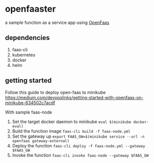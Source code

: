 # openfaaster

a sample function as a service app using [OpenFaas](https://docs.openfaas.com/)

## dependencies

1. faas-cli
2. kubernetes
3. docker
4. helm

## getting started

Follow this guide to deploy open-faas to minikube https://medium.com/devopslinks/getting-started-with-openfaas-on-minikube-634502c7acdf

With sample faas-node

1. Set the target docker daemon to minikube `eval $(minikube docker-eval)`
2. Build the function image `faas-cli build -f faas-node.yml`
3. Set the gateway up `export FAAS_GW=$(minikube service --url -n openfaas gateway-external)`
4. Deploy the function `faas-cli deploy -f faas-node.yml --gateway $FAAS_GW`
5. Invoke the function `faas-cli invoke faas-node --gateway $FAAS_GW`
